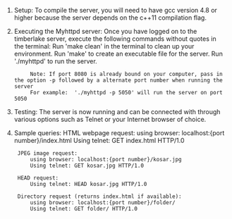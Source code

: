 1. Setup:
		To compile the server, you will need to have gcc version 4.8 or higher because the server depends on the c++11 compilation flag.

2. Executing the Myhttpd server:
		Once you have logged on to the timberlake server, execute the following commands without quotes in the terminal:
 			Run 'make clean' in the terminal to clean up your environment.
			Run 'make' to create an executable file for the server.
			Run './myhttpd' to run the server.

			Note: If port 8080 is already bound on your computer, pass in the option -p followed by a alternate port number when running the server
			For example:  './myhttpd -p 5050' will run the server on port 5050

3. Testing:
		The server is now running and can be connected with through various options such as Telnet or your Internet browser of choice.

4. Sample queries:
		HTML webpage request:
			using browser: localhost:{port number}/index.html
			Using telnet: GET index.html HTTP/1.0

		JPEG image request:
			using browser: localhost:{port number}/kosar.jpg
			Using telnet: GET kosar.jpg HTTP/1.0			

		HEAD request:
			Using telnet: HEAD kosar.jpg HTTP/1.0		

		Directory request (returns index.html if available):
			using browser: localhost:{port number}/folder/
			Using telnet: GET folder/ HTTP/1.0								
